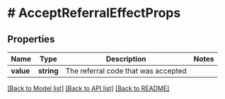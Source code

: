 # # AcceptReferralEffectProps

## Properties

Name | Type | Description | Notes
------------ | ------------- | ------------- | -------------
**value** | **string** | The referral code that was accepted | 

[[Back to Model list]](../../README.md#documentation-for-models) [[Back to API list]](../../README.md#documentation-for-api-endpoints) [[Back to README]](../../README.md)


